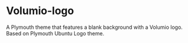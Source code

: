 # Volumio-logo

A Plymouth theme that features a blank background with a Volumio logo.
Based on Plymouth Ubuntu Logo theme.

